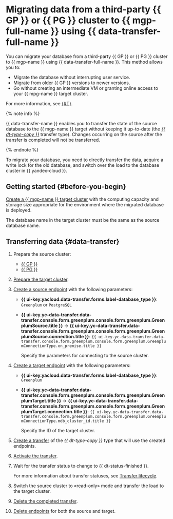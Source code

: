 # Migrating data from a third-party {{ GP }} or {{ PG }} cluster to {{ mgp-full-name }} using {{ data-transfer-full-name }}


You can migrate your database from a third-party {{ GP }} or {{ PG }} cluster to {{ mgp-name }} using {{ data-transfer-full-name }}. This method allows you to:

* Migrate the database without interrupting user service.
* Migrate from older {{ GP }} versions to newer versions.
* Go without creating an intermediate VM or granting online access to your {{ mpg-name }} target cluster.

For more information, see [{#T}](../../../data-transfer/concepts/use-cases.md).

{% note info %}

{{ data-transfer-name }} enables you to transfer the state of the source database to the {{ mgp-name }} target without keeping it up-to-date (the [_{{ dt-type-copy }}_](../../../data-transfer/concepts/transfer-lifecycle.md#copy) transfer type). Changes occurring on the source after the transfer is completed will not be transferred.

{% endnote %}

To migrate your database, you need to directly transfer the data, acquire a write lock for the old database, and switch over the load to the database cluster in {{ yandex-cloud }}.

## Getting started {#before-you-begin}

[Create a {{ mgp-name }} target cluster](../../../managed-greenplum/operations/cluster-create.md) with the computing capacity and storage size appropriate for the environment where the migrated database is deployed.

The database name in the target cluster must be the same as the source database name.

## Transferring data {#data-transfer}

1. Prepare the source cluster:
   * [{{ GP }}](../../../data-transfer/operations/prepare.md#source-gp)
   * [{{ PG }}](../../../data-transfer/operations/prepare.md#source-pg)
1. [Prepare the target cluster](../../../data-transfer/operations/prepare.md#target-gp).
1. [Create a source endpoint](../../../data-transfer/operations/endpoint/index.md#create) with the following parameters:

   * **{{ ui-key.yacloud.data-transfer.forms.label-database_type }}**: `Greenplum` or `PostgreSQL`
   * **{{ ui-key.yc-data-transfer.data-transfer.console.form.greenplum.console.form.greenplum.GreenplumSource.title }}** → **{{ ui-key.yc-data-transfer.data-transfer.console.form.greenplum.console.form.greenplum.GreenplumSource.connection.title }}**: `{{ ui-key.yc-data-transfer.data-transfer.console.form.greenplum.console.form.greenplum.GreenplumConnectionType.on_premise.title }}`

      Specify the parameters for connecting to the source cluster.

1. [Create a target endpoint](../../../data-transfer/operations/endpoint/index.md#create) with the following parameters:

   * **{{ ui-key.yacloud.data-transfer.forms.label-database_type }}**: `Greenplum`
   * **{{ ui-key.yc-data-transfer.data-transfer.console.form.greenplum.console.form.greenplum.GreenplumTarget.title }}** → **{{ ui-key.yc-data-transfer.data-transfer.console.form.greenplum.console.form.greenplum.GreenplumTarget.connection.title }}**: `{{ ui-key.yc-data-transfer.data-transfer.console.form.greenplum.console.form.greenplum.GreenplumConnectionType.mdb_cluster_id.title }}`

      Specify the ID of the target cluster.

1. [Create a transfer](../../../data-transfer/operations/transfer.md#create) of the _{{ dt-type-copy }}_ type that will use the created endpoints.
1. [Activate the transfer](../../../data-transfer/operations/transfer.md#activate).
1. Wait for the transfer status to change to {{ dt-status-finished }}.

   For more information about transfer statuses, see [Transfer lifecycle](../../../data-transfer/concepts/transfer-lifecycle.md#statuses).

1. Switch the source cluster to «read-only» mode and transfer the load to the target cluster.
1. [Delete the completed transfer](../../../data-transfer/operations/transfer.md#delete).
1. [Delete endpoints](../../../data-transfer/operations/endpoint/index.md#delete) for both the source and target.
